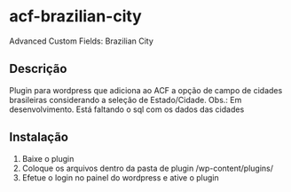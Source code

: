# acf-brazilian-city
Advanced Custom Fields: Brazilian City

## Descrição

Plugin para wordpress que adiciona ao ACF a opção de campo de cidades brasileiras considerando a seleção de Estado/Cidade.
Obs.: Em desenvolvimento. Está faltando o sql com os dados das cidades

## Instalação

1. Baixe o plugin
1. Coloque os arquivos dentro da pasta de plugin /wp-content/plugins/
1. Efetue o login no painel do wordpress e ative o plugin
